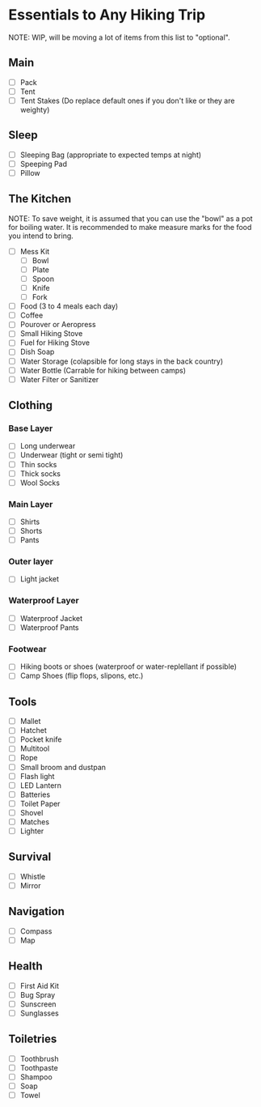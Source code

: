 # Essentials to Any Hiking Trip

NOTE: WIP, will be moving a lot of items from this list to "optional".

## Main

- [ ] Pack
- [ ] Tent
- [ ] Tent Stakes (Do replace default ones if you don't like or they are weighty)

## Sleep

- [ ] Sleeping Bag (appropriate to expected temps at night)
- [ ] Speeping Pad
- [ ] Pillow

## The Kitchen

NOTE: To save weight, it is assumed that you can use the "bowl" as a pot for boiling
water. It is recommended to make measure marks for the food you intend to bring.

- [ ] Mess Kit
  - [ ] Bowl
  - [ ] Plate
  - [ ] Spoon
  - [ ] Knife
  - [ ] Fork
- [ ] Food (3 to 4 meals each day)
- [ ] Coffee
- [ ] Pourover or Aeropress
- [ ] Small Hiking Stove
- [ ] Fuel for Hiking Stove
- [ ] Dish Soap
- [ ] Water Storage (colapsible for long stays in the back country)
- [ ] Water Bottle (Carrable for hiking between camps)
- [ ] Water Filter or Sanitizer

## Clothing

### Base Layer

- [ ] Long underwear
- [ ] Underwear (tight or semi tight)
- [ ] Thin socks
- [ ] Thick socks
- [ ] Wool Socks

### Main Layer

- [ ] Shirts
- [ ] Shorts
- [ ] Pants

### Outer layer

- [ ] Light jacket

### Waterproof Layer

- [ ] Waterproof Jacket
- [ ] Waterproof Pants

### Footwear

- [ ] Hiking boots or shoes (waterproof or water-replellant if possible)
- [ ] Camp Shoes (flip flops, slipons, etc.)

## Tools

- [ ] Mallet
- [ ] Hatchet
- [ ] Pocket knife
- [ ] Multitool
- [ ] Rope
- [ ] Small broom and dustpan
- [ ] Flash light
- [ ] LED Lantern
- [ ] Batteries
- [ ] Toilet Paper
- [ ] Shovel
- [ ] Matches
- [ ] Lighter

## Survival

- [ ] Whistle
- [ ] Mirror

## Navigation

- [ ] Compass
- [ ] Map

## Health

- [ ] First Aid Kit
- [ ] Bug Spray
- [ ] Sunscreen
- [ ] Sunglasses

## Toiletries

- [ ] Toothbrush
- [ ] Toothpaste
- [ ] Shampoo
- [ ] Soap
- [ ] Towel
